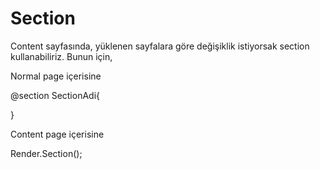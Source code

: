 # Section

Content sayfasında, yüklenen sayfalara göre değişiklik istiyorsak section kullanabiliriz. Bunun için,

Normal page içerisine

@section SectionAdi{

}

Content page içerisine

Render.Section();

